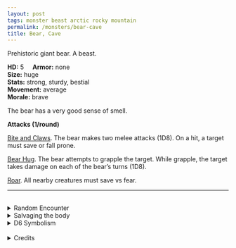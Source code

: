 ```yaml
---
layout: post
tags: monster beast arctic rocky mountain
permalink: /monsters/bear-cave
title: Bear, Cave
---
```


Prehistoric giant bear. A beast.


**HD:** 5  &nbsp; &nbsp;  **Armor:** none <br>
**Size:** huge <br>
**Stats:** strong, sturdy, bestial<br>
**Movement:** average <br>
**Morale:** brave <br>

The bear has a very good sense of smell.

**Attacks (1/round)**

<ins>Bite and Claws</ins>. The bear makes two melee attacks (1D8). On a hit, a target must save or fall prone.

<ins>Bear Hug</ins>. The bear attempts to grapple the target. While grapple, the target takes damage on each of the bear’s turns (1D8).

<ins>Roar</ins>. All nearby creatures must save vs fear.
<br>

---

<br> 

<details markdown="1">
<summary>Random Encounter</summary>
1. **Monster:** 1 cave bear.
1. **Lair:** A big primeval cave hidden. 2-6 chances that there are cubs. <br>	&nbsp; OR <br>	**Omen:** The sound of heavy, animal breathing.
1. **Spoor:** Half eaten carcass of a large beast.
1. **Tracks:** Giant gear tracks.
1. **Trace:** Carving of a bear-god. 
1. **Trace:** Claw marks.
</details>

<details markdown="1">
<summary>Salvaging the body</summary>

Cave bear fur is very valuable, and its meat can feed a village.
</details>

<details markdown="1">
<summary>D6 Symbolism</summary>

In local cultures, it is a symbol of ...

1. Strength
1. Thunder
1. Gods
1. Winter
1. Motherhood
1. Sacred 
</details>

<br>

<details markdown="1">
<summary>Credits</summary>
Sometimes called Dire Bear. The [MonsterManual (5e)](https://5e.tools/book.html#mm) version is simply a buffed bear, I decided to give it a terrifying roar considering its the size of an elephant. — SaltyGoo
</details>

